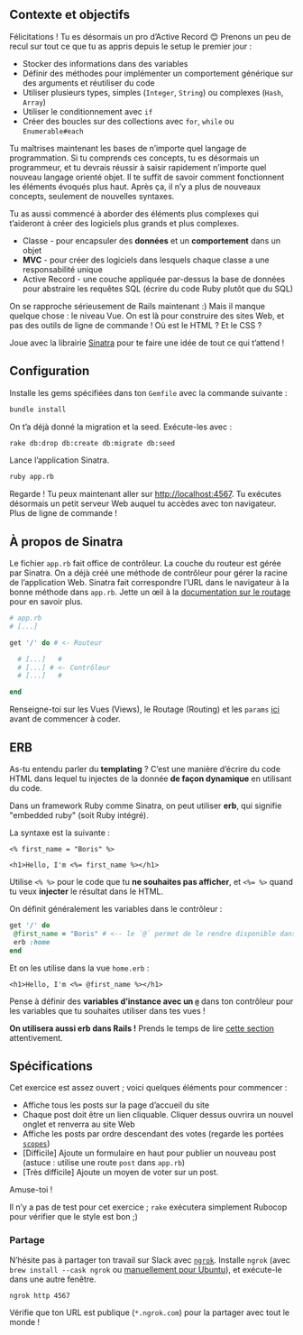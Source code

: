 ## Contexte et objectifs

Félicitations ! Tu es désormais un pro d’Active Record 😊 Prenons un peu de recul sur tout ce que tu as appris depuis le setup le premier jour :
- Stocker des informations dans des variables
- Définir des méthodes pour implémenter un comportement générique sur des arguments et réutiliser du code
- Utiliser plusieurs types, simples (`Integer`, `String`) ou complexes (`Hash`, `Array`)
- Utiliser le conditionnement avec `if`
- Créer des boucles sur des collections avec `for`, `while` ou `Enumerable#each`

Tu maîtrises maintenant les bases de n’importe quel langage de programmation. Si tu comprends ces concepts, tu es désormais un programmeur, et tu devrais réussir à saisir rapidement n’importe quel nouveau langage orienté objet. Il te suffit de savoir comment fonctionnent les éléments évoqués plus haut. Après ça, il n’y a plus de nouveaux concepts, seulement de nouvelles syntaxes.

Tu as aussi commencé à aborder des éléments plus complexes qui t’aideront à créer des logiciels plus grands et plus complexes.

- Classe - pour encapsuler des **données** et un **comportement** dans un objet
- **MVC** - pour créer des logiciels dans lesquels chaque classe a une responsabilité unique
- Active Record - une couche appliquée par-dessus la base de données pour abstraire les requêtes SQL (écrire du code Ruby plutôt que du SQL)

On se rapproche sérieusement de Rails maintenant :) Mais il manque quelque chose : le niveau Vue. On est là pour construire des sites Web, et pas des outils de ligne de commande ! Où est le HTML ? Et le CSS ?

Joue avec la librairie [Sinatra](http://www.sinatrarb.com) pour te faire une idée de tout ce qui t’attend !

## Configuration

Installe les gems spécifiées dans ton `Gemfile` avec la commande suivante :

```bash
bundle install
```

On t’a déjà donné la migration et la seed. Exécute-les avec :

```bash
rake db:drop db:create db:migrate db:seed
```

Lance l’application Sinatra.

```bash
ruby app.rb
```

Regarde ! Tu peux maintenant aller sur <http://localhost:4567>. Tu exécutes désormais un petit serveur Web auquel tu accèdes avec ton navigateur. Plus de ligne de commande !

## À propos de Sinatra

Le fichier `app.rb` fait office de contrôleur. La couche du routeur est gérée par Sinatra. On a déjà créé une méthode de contrôleur pour gérer la racine de l’application Web. Sinatra fait correspondre l’URL dans le navigateur à la bonne méthode dans `app.rb`. Jette un œil à la [documentation sur le routage](http://www.sinatrarb.com/intro.html#Routes) pour en savoir plus.

```ruby
# app.rb
# [...]

get '/' do # <- Routeur

  # [...]   #
  # [...] # <- Contrôleur
  # [...]   #

end
```

Renseigne-toi sur les Vues (Views), le Routage (Routing) et les `params` [ici](https://github.com/lewagon/sinatra-101#views) avant de commencer à coder.

## ERB

As-tu entendu parler du **templating** ? C’est une manière d’écrire du code HTML dans lequel tu injectes de la donnée **de façon dynamique** en utilisant du code.

Dans un framework Ruby comme Sinatra, on peut utiliser **erb**, qui signifie "embedded ruby" (soit Ruby intégré).

La syntaxe est la suivante :

```erb
<% first_name = "Boris" %>

<h1>Hello, I'm <%= first_name %></h1>
```

Utilise `<% %>` pour le code que tu **ne souhaites pas afficher**, et `<%= %>` quand tu veux **injecter** le résultat dans le HTML.

On définit généralement les variables dans le contrôleur :

```ruby
get '/' do
 @first_name = "Boris" # <-- le `@` permet de le rendre disponible dans la vue !
 erb :home
end
```

Et on les utilise dans la vue `home.erb` :

```erb
<h1>Hello, I'm <%= @first_name %></h1>
```

Pense à définir des **variables d’instance avec un `@`** dans ton contrôleur pour les variables que tu souhaites utiliser dans tes vues !

**On utilisera aussi erb dans Rails !** Prends le temps de lire [cette section](https://github.com/lewagon/sinatra-101#passing-stuff-to-the-view) attentivement.

## Spécifications

Cet exercice est assez ouvert ; voici quelques éléments pour commencer :
- Affiche tous les posts sur la page d’accueil du site
- Chaque post doit être un lien cliquable. Cliquer dessus ouvrira un nouvel onglet et renverra au site Web
- Affiche les posts par ordre descendant des votes (regarde les portées [`scopes`](http://guides.rubyonrails.org/active_record_querying.html#scopes))
- [Difficile] Ajoute un formulaire en haut pour publier un nouveau post (astuce : utilise une route `post` dans `app.rb`)
- [Très difficile] Ajoute un moyen de voter sur un post.

Amuse-toi !

Il n’y a pas de test pour cet exercice ; `rake` exécutera simplement Rubocop pour vérifier que le style est bon ;)

### Partage

N’hésite pas à partager ton travail sur Slack avec [`ngrok`](https://ngrok.com/). Installe `ngrok` (avec `brew install --cask ngrok` ou [manuellement pour Ubuntu](https://ngrok.com/download)), et exécute-le dans une autre fenêtre.

```bash
ngrok http 4567
```

Vérifie que ton URL est publique (`*.ngrok.com`) pour la partager avec tout le monde !
